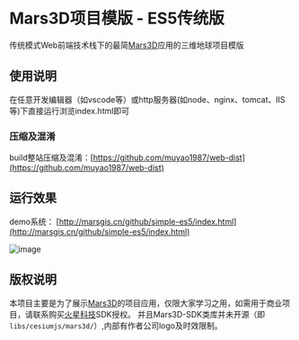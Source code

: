 # Mars3D项目模版 - ES5传统版
 传统模式Web前端技术栈下的最简[Mars3D](http://cesium.marsgis.cn)应用的三维地球项目模版
  


## 使用说明
 在任意开发编辑器（如vscode等）或http服务器(如node、nginx、tomcat、IIS等)下直接运行浏览index.html即可

### 压缩及混淆
 build整站压缩及混淆：[https://github.com/muyao1987/web-dist](https://github.com/muyao1987/web-dist)


## 运行效果 
 demo系统： [http://marsgis.cn/github/simple-es5/index.html](http://marsgis.cn/github/simple-es5/index.html)

 ![image](http://cesium.marsgis.cn/docs/img/project/1.jpg)
 
 
## 版权说明
  本项目主要是为了展示[Mars3D](http://cesium.marsgis.cn)的项目应用，仅限大家学习之用，如需用于商业项目，请联系购买[火星科技](http://cesium.marsgis.cn)SDK授权。
 并且Mars3D-SDK类库并未开源（即`libs/cesiumjs/mars3d/`）,内部有作者公司logo及时效限制。